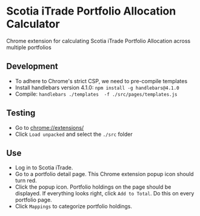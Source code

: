 # Scotia iTrade Portfolio Allocation Calculator
Chrome extension for calculating Scotia iTrade Portfolio Allocation across multiple portfolios

## Development
* To adhere to Chrome's strict CSP, we need to pre-compile templates
* Install handlebars version 4.1.0: `npm install -g handlebars@4.1.0`
* Compile: `handlebars ./templates  -f ./src/pages/templates.js`

## Testing
* Go to [chrome://extensions/](chrome://extensions/)
* Click `Load unpacked` and select the `./src` folder

## Use
* Log in to Scotia iTrade.
* Go to a portfolio detail page. This Chrome extension popup icon should turn red.
* Click the popup icon. Portfolio holdings on the page should be displayed. If everything looks right, click `Add to Total`. Do this on  every portfolio page.
* Click `Mappings` to categorize portfolio holdings.